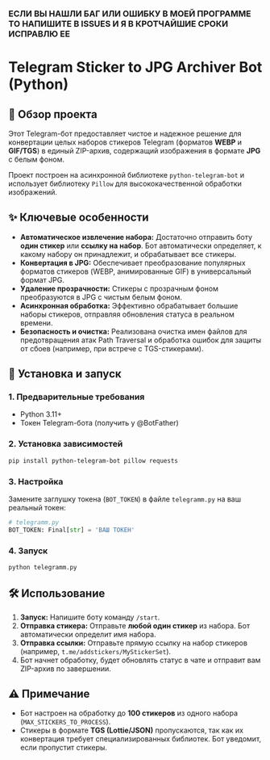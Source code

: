 ### ЕСЛИ ВЫ НАШЛИ БАГ ИЛИ ОШИБКУ В МОЕЙ ПРОГРАММЕ ТО НАПИШИТЕ В ISSUES И Я В КРОТЧАЙШИЕ СРОКИ ИСПРАВЛЮ ЕЕ

# Telegram Sticker to JPG Archiver Bot (Python)

## 🌟 Обзор проекта

Этот Telegram-бот предоставляет чистое и надежное решение для конвертации целых наборов стикеров Telegram (форматов **WEBP** и **GIF/TGS**) в единый ZIP-архив, содержащий изображения в формате **JPG** с белым фоном.

Проект построен на асинхронной библиотеке `python-telegram-bot` и использует библиотеку `Pillow` для высококачественной обработки изображений.

## ✨ Ключевые особенности

  * **Автоматическое извлечение набора:** Достаточно отправить боту **один стикер** или **ссылку на набор**. Бот автоматически определяет, к какому набору он принадлежит, и обрабатывает все стикеры.
  * **Конвертация в JPG:** Обеспечивает преобразование популярных форматов стикеров (WEBP, анимированные GIF) в универсальный формат JPG.
  * **Удаление прозрачности:** Стикеры с прозрачным фоном преобразуются в JPG с чистым белым фоном.
  * **Асинхронная обработка:** Эффективно обрабатывает большие наборы стикеров, отправляя обновления статуса в реальном времени.
  * **Безопасность и очистка:** Реализована очистка имен файлов для предотвращения атак Path Traversal и обработка ошибок для защиты от сбоев (например, при встрече с TGS-стикерами).

## 🚀 Установка и запуск

### 1\. Предварительные требования

  * Python 3.11+
  * Токен Telegram-бота (получить у @BotFather)

### 2\. Установка зависимостей

```bash
pip install python-telegram-bot pillow requests
```

### 3\. Настройка

Замените заглушку токена (`BOT_TOKEN`) в файле `telegramm.py` на ваш реальный токен:

```python
# telegramm.py
BOT_TOKEN: Final[str] = 'ВАШ ТОКЕН' 
```

### 4\. Запуск

```bash
python telegramm.py
```

## 🛠 Использование

1.  **Запуск:** Напишите боту команду `/start`.
2.  **Отправка стикера:** Отправьте **любой один стикер** из набора. Бот автоматически определит имя набора.
3.  **Отправка ссылки:** Отправьте прямую ссылку на набор стикеров (например, `t.me/addstickers/MyStickerSet`).
4.  Бот начнет обработку, будет обновлять статус в чате и отправит вам ZIP-архив по завершении.

## ⚠️ Примечание

  * Бот настроен на обработку до **100 стикеров** из одного набора (`MAX_STICKERS_TO_PROCESS`).
  * Стикеры в формате **TGS (Lottie/JSON)** пропускаются, так как их конвертация требует специализированных библиотек. Бот уведомит, если пропустит стикеры.
